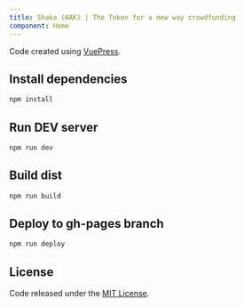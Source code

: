 ```yaml
---
title: Shaka (HAK) | The Token for a new way crowdfunding
component: Home
---
```


Code created using [VuePress](https://vuepress.vuejs.org/).

## Install dependencies

```bash
npm install
```

## Run DEV server

```bash
npm run dev
```

## Build dist

```bash
npm run build
```

## Deploy to gh-pages branch

```bash
npm run deploy
```

## License

Code released under the [MIT License](https://github.com/FriendsFingers/shaka-faucet/blob/master/LICENSE).
